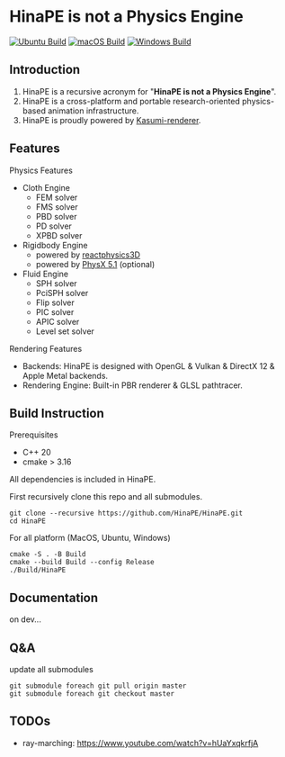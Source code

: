 # HinaPE is not a Physics Engine

[![Ubuntu Build](https://github.com/HinaPE/HinaPE/actions/workflows/ubuntu.yml/badge.svg)](https://github.com/HinaPE/HinaPE/actions/workflows/ubuntu.yml)
[![macOS Build](https://github.com/HinaPE/HinaPE/actions/workflows/macos.yml/badge.svg)](https://github.com/HinaPE/HinaPE/actions/workflows/macos.yml)
[![Windows Build](https://github.com/HinaPE/HinaPE/actions/workflows/windows.yml/badge.svg)](https://github.com/HinaPE/HinaPE/actions/workflows/windows.yml)

## Introduction

1. HinaPE is a recursive acronym for "**HinaPE is not a Physics Engine**".
2. HinaPE is a cross-platform and portable research-oriented physics-based animation infrastructure.
3. HinaPE is proudly powered by [Kasumi-renderer](https://github.com/HinaPE/Kasumi-renderer.git).

## Features

Physics Features
- Cloth Engine
  - FEM solver
  - FMS solver
  - PBD solver
  - PD solver
  - XPBD solver
- Rigidbody Engine
  - powered by [reactphysics3D](https://github.com/DanielChappuis/reactphysics3d.git)
  - powered by [PhysX 5.1](https://github.com/NVIDIA-Omniverse/PhysX.git) (optional)
- Fluid Engine
  - SPH solver
  - PciSPH solver
  - Flip solver
  - PIC solver
  - APIC solver
  - Level set solver

Rendering Features
- Backends: HinaPE is designed with OpenGL & Vulkan & DirectX 12 & Apple Metal backends.
- Rendering Engine: Built-in PBR renderer & GLSL pathtracer.

## Build Instruction

Prerequisites

- C++ 20
- cmake > 3.16

All dependencies is included in HinaPE.

First recursively clone this repo and all submodules.

```shell
git clone --recursive https://github.com/HinaPE/HinaPE.git
cd HinaPE
```
For all platform (MacOS, Ubuntu, Windows)

```shell
cmake -S . -B Build
cmake --build Build --config Release
./Build/HinaPE
```

## Documentation
on dev...

## Q&A
update all submodules
```git
git submodule foreach git pull origin master
git submodule foreach git checkout master
```

## TODOs
- ray-marching: https://www.youtube.com/watch?v=hUaYxqkrfjA
